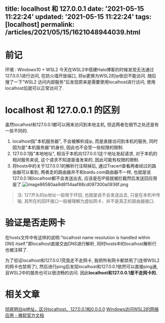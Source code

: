 title: localhost 和 127.0.0.1
date: '2021-05-15 11:22:24'
updated: '2021-05-15 11:22:24'
tags: [localhost]
permalink: /articles/2021/05/15/1621048944039.html
---
# 前记

环境 : Windows10 + WSL2
今天在WSL2中搭建Halo博客的时候发现无法通过127.0.0.1进行访问, 在防火墙开放端口, 将ip更换为WSL2的ip依旧不能访问. 随后搜了一下"WSL2 访问内部服务"后发现原来是需要使用localhost进行访问, 使用localhost后就可以正常访问了.

# localhost 和 127.0.0.1 的区别

虽然localhost和127.0.0.1都可以用来访问到本地主机, 但这两者在细节之处还是有一些不同的.

1. localhost指"本机服务器", 不会被解析成ip, 而是直接访问到本机的服务, 同时因为是"本机服务器"的身份, 因此也不会受一些权限的限制.
2. 127.0.0.1指"本地地址", 相当于本机向127.0.0.1这个地址发起请求, 对于本机的相对服务来说, 这个请求不知道是谁发来的, 因此可能有权限的限制.
3. 将hosts中的关于127.0.0.1的解析行注释掉后, 通过Tracert查看两者经过的路由器可以看到, 两者走的路由器并不和baidu.com路由器不一样, 也就是说127.0.0.1和localhost都不会发送出去, 应该是在IP层就被拦截然后发送回应用层了.![image86580aa9d8114aaf88cd097300a0936f.png](https://b3logfile.com/file/2021/05/solo-fetchupload-8174272754117245921-8ed2fce5.png)

> 注:  127开头的ip地址一般用于环回, 也就是说不会发送出去, 只是在本机中传输, 其所在的回环接口一般被理解为虚拟网卡，并不是真正的路由器接口.

# 验证是否走网卡

在hosts文件中有这样的说明:"localhost name resolution is handled within DNS itself."即localhost直接交由DNS进行解析, 同时hosts中的localhost解析行也被注释了.

为了验证localhost和127.0.0.1究竟走不走网卡, 我把所有网卡都禁用了(连带WSL2的网卡也禁用了), 然后进行ping后发现localhost和127.0.0.1依然可以直接ping通, 且WSL2中的服务也可以很流畅的访问. 因此**localhost和127.0.0.1是不走网卡的.**

# 相关文章

[彻底明白ip地址，区分localhost、127.0.0.1和0.0.0.0](https://www.jianshu.com/p/ad7cd1d5be45)
[Windows访问WSL2的网络应用 - 微软官方文档](https://docs.microsoft.com/zh-cn/windows/wsl/compare-versions#accessing-network-applications)